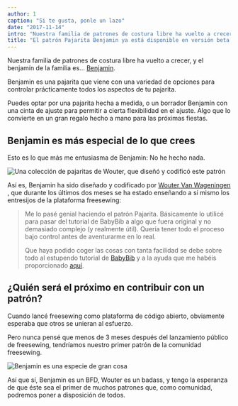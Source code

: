 ```yaml
---
author: 1
caption: "Si te gusta, ponle un lazo"
date: "2017-11-14"
intro: "Nuestra familia de patrones de costura libre ha vuelto a crecer, y el benjamín de la familia es... Benjamin ."
title: "El patrón Pajarita Benjamin ya está disponible en versión beta. Y ni siquiera tuve que hacer nada."
---
```


Nuestra familia de patrones de costura libre ha vuelto a crecer, y el benjamín de la familia es... [Benjamin](/designs/benjamin).

Benjamin es una pajarita que viene con una variedad de opciones para controlar prácticamente todos los aspectos de tu pajarita.

Puedes optar por una pajarita hecha a medida, o un borrador Benjamín con una cinta de ajuste para permitir a cierta flexibilidad en el ajuste. Algo que lo convierte en un gran regalo hecho a mano para las próximas fiestas.

## Benjamin es más especial de lo que crees

Esto es lo que más me entusiasma de Benjamin: No he hecho nada.

![Una colección de pajaritas de Wouter, que diseñó y codificó este patrón](https://posts.freesewing.org/uploads/bowties_4f3e05ec53.jpg)

Así es, Benjamin ha sido diseñado y codificado por [Wouter Van Wageningen](/users/xdpug) , que durante los últimos dos meses se ha estado enseñando a sí mismo los entresijos de la plataforma freesewing:

> Me lo pasé genial haciendo el patrón Pajarita. Básicamente lo utilicé para pasar del tutorial de BabyBib a algo que fuera original y no demasiado complejo (y realmente útil). Quería tener todo el proceso bajo control antes de aventurarme en lo real. 
> 
> Que haya podido coger las cosas con tanta facilidad se debe sobre todo al estupendo tutorial de [BabyBib](https://freesewing.org/tutorials/pattern-design/) y a la ayuda que me habéis proporcionado [aquí](https://discord.freesewing.org).

## ¿Quién será el próximo en contribuir con un patrón?

Cuando lancé freesewing como plataforma de código abierto, obviamente esperaba que otros se unieran al esfuerzo.

Pero nunca pensé que menos de 3 meses después del lanzamiento público de freesewing, tendríamos nuestro primer patrón de la comunidad freesewing.

![Benjamin es una especie de gran cosa](https://posts.freesewing.org/uploads/giphy_7a40f62815.gif)

Así que sí, Benjamin es un BFD, Wouter es un badass, y tengo la esperanza de que éste sea el primer de muchos patrones que, como comunidad, podremos poner a disposición de todos.

